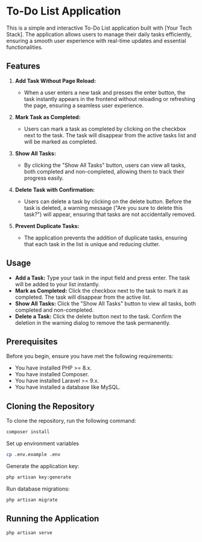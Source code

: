 # To-Do List Application

This is a simple and interactive To-Do List application built with [Your Tech Stack]. The application allows users to manage their daily tasks efficiently, ensuring a smooth user experience with real-time updates and essential functionalities.

## Features

1. **Add Task Without Page Reload:**
   - When a user enters a new task and presses the enter button, the task instantly appears in the frontend without reloading or refreshing the page, ensuring a seamless user experience.

2. **Mark Task as Completed:**
   - Users can mark a task as completed by clicking on the checkbox next to the task. The task will disappear from the active tasks list and will be marked as completed.

3. **Show All Tasks:**
   - By clicking the "Show All Tasks" button, users can view all tasks, both completed and non-completed, allowing them to track their progress easily.

4. **Delete Task with Confirmation:**
   - Users can delete a task by clicking on the delete button. Before the task is deleted, a warning message ("Are you sure to delete this task?") will appear, ensuring that tasks are not accidentally removed.

5. **Prevent Duplicate Tasks:**
   - The application prevents the addition of duplicate tasks, ensuring that each task in the list is unique and reducing clutter.

## Usage

- **Add a Task:** Type your task in the input field and press enter. The task will be added to your list instantly.
- **Mark as Completed:** Click the checkbox next to the task to mark it as completed. The task will disappear from the active list.
- **Show All Tasks:** Click the "Show All Tasks" button to view all tasks, both completed and non-completed.
- **Delete a Task:** Click the delete button next to the task. Confirm the deletion in the warning dialog to remove the task permanently.



## Prerequisites

Before you begin, ensure you have met the following requirements:

- You have installed PHP >= 8.x.
- You have installed Composer.
- You have installed Laravel >= 9.x.
- You have installed a database like MySQL.

## Cloning the Repository

To clone the repository, run the following command:

```bash
composer install
```
Set up environment variables
```bash
cp .env.example .env
```
Generate the application key:
```bash
php artisan key:generate
```
Run database migrations:
```bash
php artisan migrate
```

## Running the Application
```bash
php artisan serve
```

